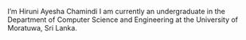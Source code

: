 I’m Hiruni Ayesha Chamindi
I am currently an undergraduate in the Department of Computer Science and Engineering at the University of Moratuwa, Sri Lanka.

<!---
HiruniAyeshaChamindi/HiruniAyeshaChamindi is a ✨ special ✨ repository because its `README.md` (this file) appears on your GitHub profile.
You can click the Preview link to take a look at your changes.
--->
